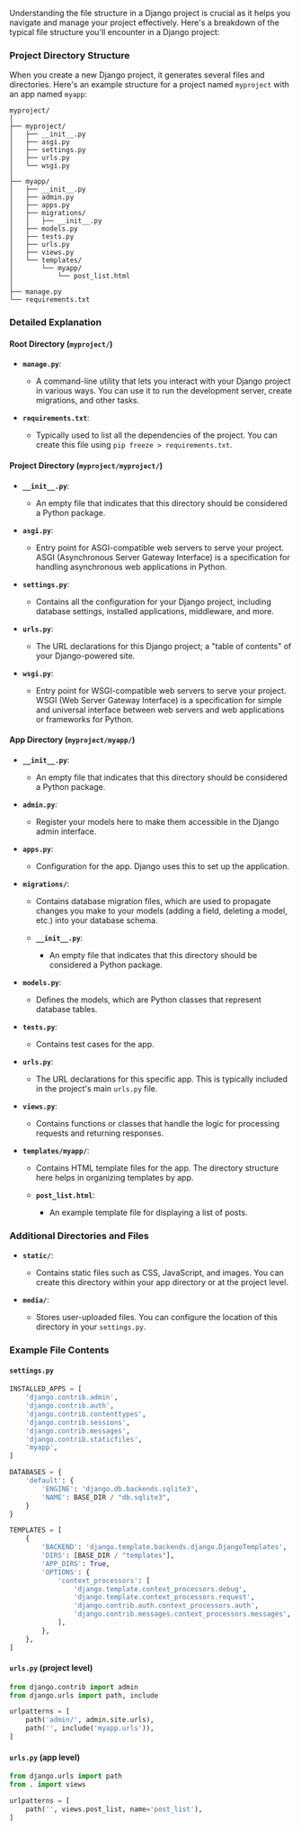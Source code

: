 Understanding the file structure in a Django project is crucial as it helps you navigate and manage your project effectively. Here's a breakdown of the typical file structure you'll encounter in a Django project:

### Project Directory Structure

When you create a new Django project, it generates several files and directories. Here's an example structure for a project named `myproject` with an app named `myapp`:

```
myproject/
│
├── myproject/
│   ├── __init__.py
│   ├── asgi.py
│   ├── settings.py
│   ├── urls.py
│   └── wsgi.py
│
├── myapp/
│   ├── __init__.py
│   ├── admin.py
│   ├── apps.py
│   ├── migrations/
│   │   ├── __init__.py
│   ├── models.py
│   ├── tests.py
│   ├── urls.py
│   ├── views.py
│   └── templates/
│       └── myapp/
│           └── post_list.html
│
├── manage.py
└── requirements.txt
```

### Detailed Explanation

#### Root Directory (`myproject/`)

- **`manage.py`**:
  - A command-line utility that lets you interact with your Django project in various ways. You can use it to run the development server, create migrations, and other tasks.

- **`requirements.txt`**:
  - Typically used to list all the dependencies of the project. You can create this file using `pip freeze > requirements.txt`.

#### Project Directory (`myproject/myproject/`)

- **`__init__.py`**:
  - An empty file that indicates that this directory should be considered a Python package.

- **`asgi.py`**:
  - Entry point for ASGI-compatible web servers to serve your project. ASGI (Asynchronous Server Gateway Interface) is a specification for handling asynchronous web applications in Python.

- **`settings.py`**:
  - Contains all the configuration for your Django project, including database settings, installed applications, middleware, and more.

- **`urls.py`**:
  - The URL declarations for this Django project; a "table of contents" of your Django-powered site.

- **`wsgi.py`**:
  - Entry point for WSGI-compatible web servers to serve your project. WSGI (Web Server Gateway Interface) is a specification for simple and universal interface between web servers and web applications or frameworks for Python.

#### App Directory (`myproject/myapp/`)

- **`__init__.py`**:
  - An empty file that indicates that this directory should be considered a Python package.

- **`admin.py`**:
  - Register your models here to make them accessible in the Django admin interface.

- **`apps.py`**:
  - Configuration for the app. Django uses this to set up the application.

- **`migrations/`**:
  - Contains database migration files, which are used to propagate changes you make to your models (adding a field, deleting a model, etc.) into your database schema.

  - **`__init__.py`**:
    - An empty file that indicates that this directory should be considered a Python package.

- **`models.py`**:
  - Defines the models, which are Python classes that represent database tables.

- **`tests.py`**:
  - Contains test cases for the app.

- **`urls.py`**:
  - The URL declarations for this specific app. This is typically included in the project's main `urls.py` file.

- **`views.py`**:
  - Contains functions or classes that handle the logic for processing requests and returning responses.

- **`templates/myapp/`**:
  - Contains HTML template files for the app. The directory structure here helps in organizing templates by app.

  - **`post_list.html`**:
    - An example template file for displaying a list of posts.

### Additional Directories and Files

- **`static/`**:
  - Contains static files such as CSS, JavaScript, and images. You can create this directory within your app directory or at the project level.

- **`media/`**:
  - Stores user-uploaded files. You can configure the location of this directory in your `settings.py`.

### Example File Contents

#### `settings.py`

```python
INSTALLED_APPS = [
    'django.contrib.admin',
    'django.contrib.auth',
    'django.contrib.contenttypes',
    'django.contrib.sessions',
    'django.contrib.messages',
    'django.contrib.staticfiles',
    'myapp',
]

DATABASES = {
    'default': {
        'ENGINE': 'django.db.backends.sqlite3',
        'NAME': BASE_DIR / "db.sqlite3",
    }
}

TEMPLATES = [
    {
        'BACKEND': 'django.template.backends.django.DjangoTemplates',
        'DIRS': [BASE_DIR / "templates"],
        'APP_DIRS': True,
        'OPTIONS': {
            'context_processors': [
                'django.template.context_processors.debug',
                'django.template.context_processors.request',
                'django.contrib.auth.context_processors.auth',
                'django.contrib.messages.context_processors.messages',
            ],
        },
    },
]
```

#### `urls.py` (project level)

```python
from django.contrib import admin
from django.urls import path, include

urlpatterns = [
    path('admin/', admin.site.urls),
    path('', include('myapp.urls')),
]
```

#### `urls.py` (app level)

```python
from django.urls import path
from . import views

urlpatterns = [
    path('', views.post_list, name='post_list'),
]
```
